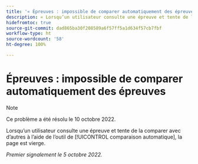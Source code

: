 ```yaml
---
title: '« Épreuves : impossible de comparer automatiquement des épreuves »'
description: « Lorsqu’un utilisateur consulte une épreuve et tente de la comparer avec d’autres à l’aide de l’outil de comparaison automatique, la page est vierge. »
hidefromtoc: true
source-git-commit: dad865ba30f208589a6f57ff5a1d634f57cb7fbf
workflow-type: ht
source-wordcount: '58'
ht-degree: 100%

---
```



# Épreuves : impossible de comparer automatiquement des épreuves

<!--This issue is on both the WF and WFP TOCs-->

>[!NOTE]
>
>Ce problème a été résolu le 10 octobre 2022.

Lorsqu’un utilisateur consulte une épreuve et tente de la comparer avec d’autres à l’aide de l’outil de [!UICONTROL comparaison automatique], la page est vierge.

_Premier signalement le 5 octobre 2022._

